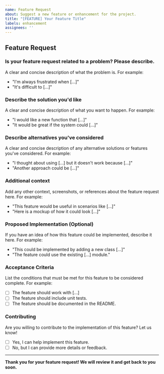 ```yaml
---
name: Feature Request
about: Suggest a new feature or enhancement for the project.
title: "[FEATURE] Your Feature Title"
labels: enhancement
assignees: ''
---
```


## **Feature Request**

### **Is your feature request related to a problem? Please describe.**
A clear and concise description of what the problem is. For example:
- "I'm always frustrated when [...]"
- "It's difficult to [...]"

### **Describe the solution you'd like**
A clear and concise description of what you want to happen. For example:
- "I would like a new function that [...]"
- "It would be great if the system could [...]"

### **Describe alternatives you've considered**
A clear and concise description of any alternative solutions or features you've considered. For example:
- "I thought about using [...] but it doesn't work because [...]"
- "Another approach could be [...]"

### **Additional context**
Add any other context, screenshots, or references about the feature request here. For example:
- "This feature would be useful in scenarios like [...]"
- "Here is a mockup of how it could look [...]"

### **Proposed Implementation (Optional)**
If you have an idea of how this feature could be implemented, describe it here. For example:
- "This could be implemented by adding a new class [...]"
- "The feature could use the existing [...] module."

### **Acceptance Criteria**
List the conditions that must be met for this feature to be considered complete. For example:
- [ ] The feature should work with [...]
- [ ] The feature should include unit tests.
- [ ] The feature should be documented in the README.

### **Contributing**
Are you willing to contribute to the implementation of this feature? Let us know!
- [ ] Yes, I can help implement this feature.
- [ ] No, but I can provide more details or feedback.

---

**Thank you for your feature request! We will review it and get back to you soon.**
